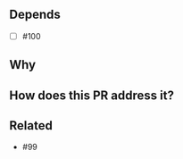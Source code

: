 <!---
  if some of the following sections doesn't apply,
  delete the section.
  Also feel free to delete the comments.
--->

## Depends

<!--- All PR or issues that are required to be closed / merged before this can be merged --->
- [ ] #100

## Why

<!--- Restate the problem addressed by the PR here --->

## How does this PR address it?

<!--- Restate the basic ideas behind your solution --->
<!--- Here it is also a good space to put details of your implementation --->

## Related

<!--- add here all the related issues to your PR --->
- #99
 
